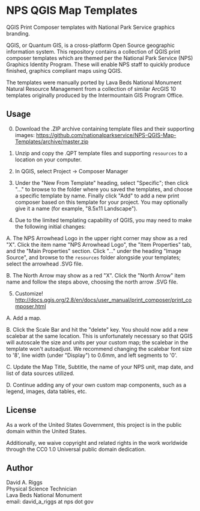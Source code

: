 # NPS QGIS Map Templates

QGIS Print Composer templates with National Park Service graphics branding.

QGIS, or Quantum GIS, is a cross-platform Open Source geographic information system. This repository contains a collection of QGIS print composer templates which are themed per the National Park Service (NPS) Graphics Identity Program. These will enable NPS staff to quickly produce finished, graphics compliant maps using QGIS.

The templates were manually ported by Lava Beds National Monument Natural Resource Management from a collection of similar ArcGIS 10 templates originally produced by the Intermountain GIS Program Office.


## Usage

0. Download the .ZIP archive containing template files and their supporting images: https://github.com/nationalparkservice/NPS-QGIS-Map-Templates/archive/master.zip

1. Unzip and copy the .QPT template files and supporting `resources` to a location on your computer.

2. In QGIS, select Project -> Composer Manager

3. Under the "New From Template" heading, select "Specific"; then click "..." to browse to the folder where you saved the templates, and choose a specific template by name. Finally click "Add" to add a new print composer based on this template for your project. You may optionally give it a name (for example, "8.5x11 Landscape").

4. Due to the limited templating capability of QGIS, you may need to make the following initial changes:

  A. The NPS Arrowhead Logo in the upper right corner may show as a red "X". Click the item name "NPS Arrowhead Logo", the "Item Properties" tab, and the "Main Properties" section. Click "..." under the heading "Image Source", and browse to the `resources` folder alongside your templates; select the arrowhead .SVG file.

  B. The North Arrow may show as a red "X". Click the "North Arrow" item name and follow the steps above, choosing the north arrow .SVG file.

5. Customize! http://docs.qgis.org/2.8/en/docs/user_manual/print_composer/print_composer.html

  A. Add a map.

  B. Click the Scale Bar and hit the "delete" key. You should now add a new scalebar at the same location. This is unfortunately necessary so that QGIS will autoscale the size and units per your custom map; the scalebar in the template won't autoadjust. We recommend changing the scalebar font size to '8', line width (under "Display") to 0.6mm, and left segments to '0'.

  C. Update the Map Title, Subtitle, the name of your NPS unit, map date, and list of data sources utilized.

  D. Continue adding any of your own custom map components, such as a legend, images, data tables, etc.


## License

As a work of the United States Government, this project is in the public domain within the United States.

Additionally, we waive copyright and related rights in the work worldwide through the CC0 1.0 Universal public domain dedication.


## Author

David A. Riggs  
Physical Science Technician  
Lava Beds National Monument  
email: david_a_riggs at nps dot gov
